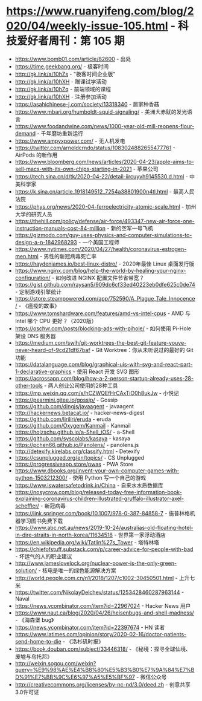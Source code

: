 # https://www.ruanyifeng.com/blog/2020/04/weekly-issue-105.html - 科技爱好者周刊：第 105 期

- https://www.bomb01.com/article/82600 - 出处
- https://time.geekbang.org/ - 极客时间
- http://gk.link/a/10hZs - "极客时间企业版"
- http://gk.link/a/10hXH - 赠课试学活动
- http://gk.link/a/10hZq - 前端领域的课程
- http://gk.link/a/10hXH - 注册参加活动
- https://asahichinese-j.com/society/13318340 - 居家种香菇
- https://www.mbari.org/humboldt-squid-signaling/ - 美洲大赤鱿的发光语言
- https://www.foodandwine.com/news/1000-year-old-mill-reopens-flour-demand - 千年磨坊重新运行
- https://www.ampyxpower.com/ - 无人机发电
- https://twitter.com/arnoldcrndo/status/1083024882655477761 - AirPods 的新作用
- https://www.bloomberg.com/news/articles/2020-04-23/apple-aims-to-sell-macs-with-its-own-chips-starting-in-2021 - 苹果公司
- https://tech.sina.cn/d/tk/2020-04-22/detail-iircuyvh9145530.d.html - 中美科学家
- https://k.sina.cn/article_1918149512_7254a38801900n4tl.html - 最高人民法院
- https://phys.org/news/2020-04-ferroelectricity-atomic-scale.html - 加州大学的研究人员
- https://thehill.com/policy/defense/air-force/493347-new-air-force-one-instruction-manuals-cost-84-million - 新的空军一号飞机
- https://gizmodo.com/guy-uses-physics-and-computer-simulations-to-design-a-n-1842968293 - 一个美国工程师
- https://www.nytimes.com/2020/04/27/health/coronavirus-estrogen-men.html - 男性的新冠病毒死亡率
- https://haydenjames.io/best-linux-distro/ - 2020年最佳 Linux 桌面发行版
- https://www.nginx.com/blog/help-the-world-by-healing-your-nginx-configuration/ - 如何改进 NGINX 配置文件节省带宽？
- https://gist.github.com/raysan5/909dc6cf33ed40223eb0dfe625c0de74 - 定制游戏引擎统计
- https://store.steampowered.com/app/752590/A_Plague_Tale_Innocence/ - 《瘟疫的故事》
- https://www.tomshardware.com/features/amd-vs-intel-cpus - AMD 与 Intel 哪个 CPU 更好？（2020版）
- https://oschvr.com/posts/blocking-ads-with-pihole/ - 如何使用 Pi-Hole 架设 DNS 服务器
- https://medium.com/swlh/git-worktrees-the-best-git-feature-youve-never-heard-of-9cd21df67baf - Git Worktree：你从未听说过的最好的 Git 功能
- https://datalanguage.com/blog/graphical-uis-with-svg-and-react-part-1-declarative-graphics - 使用 React 开发 SVG 图形
- https://acrossapp.com/blog/how-a-2-person-startup-already-uses-28-other-tools - 两人创业公司使用的28种工具
- https://mp.weixin.qq.com/s/hCZWQEfHrCAxTiO0h8ukJw - 小悦记
- https://pearmini.gitee.io/gossip/ - Gossip
- https://github.com/dingjs/javaagent - javaagent
- http://hackernews.betacat.io/ - hacker-news-digest
- https://github.com/liriliri/eruda - eruda
- https://github.com/Oxygem/Kanmail - Kanmail
- https://holzschu.github.io/a-Shell_iOS/ - a-Shell
- https://github.com/syscolabs/kasaya - kasaya
- https://pchen66.github.io/Panolens/ - panolens.js
- http://detexify.kirelabs.org/classify.html - Detexify
- https://csunplugged.org/en/topics/ - CS Unplugged
- https://progressiveapp.store/pwas - PWA Store
- https://www.dbooks.org/invent-your-own-computer-games-with-python-1503212300/ - 使用 Python 写一个自己的游戏
- https://www.iswatersafetodrink.in/China - 自来水水质数据库
- https://nosycrow.com/blog/released-today-free-information-book-explaining-coronavirus-children-illustrated-gruffalo-illustrator-axel-scheffler/ - 新冠病毒
- https://link.springer.com/book/10.1007/978-0-387-84858-7 - 施普林格机器学习图书免费下载
- https://www.abc.net.au/news/2019-10-24/australias-old-floating-hotel-in-dire-straits-in-north-korea/11634518 - 世界第一家浮动酒店
- https://en.wikipedia.org/wiki/Tatlin%27s_Tower - 塔特林塔
- https://chiefofstuff.substack.com/p/career-advice-for-people-with-bad - 坏运气的人的职业建议
- http://www.jameslovelock.org/nuclear-power-is-the-only-green-solution/ - 核电是唯一的绿色能源解决方案
- http://world.people.com.cn/n1/2018/1207/c1002-30450501.html - 上升七米
- https://twitter.com/NikolayDelchev/status/1253428460287963144 - Naval
- https://news.ycombinator.com/item?id=22967024 - Hacker News 用户
- https://www.naut.ca/blog/2020/04/26/heisenbugs-and-shell-madness/ - 《海森堡 bug》
- https://news.ycombinator.com/item?id=22397674 - HN 读者
- https://www.latimes.com/opinion/story/2020-02-16/doctor-patients-send-home-to-die - 《洛杉矶时报》
- https://book.douban.com/subject/33446318/ - 《秘境：探寻全球仙境、废墟与乌托邦》
- http://weixin.sogou.com/weixin?query=%E9%98%AE%E4%B8%80%E5%B3%B0%E7%9A%84%E7%BD%91%E7%BB%9C%E6%97%A5%E5%BF%97 - 微信公众号
- http://creativecommons.org/licenses/by-nc-nd/3.0/deed.zh - 创意共享3.0许可证